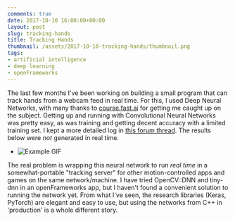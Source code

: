```yaml
---
comments: true
date: 2017-10-10 16:00:00+00:00
layout: post
slug: tracking-hands
title: Tracking Hands
thumbnail: /assets/2017-10-10-tracking-hands/thumbnail.png
tags:
- artificial intelligence
- deep learning
- openFrameworks
---
```


The last few months I've been working on building a small program that can track hands from a webcam feed in real time. For this, I used Deep Neural Networks, with many thanks to [course.fast.ai](http://course.fast.ai) for getting me caught up on the subject. Getting up and running with Convolutional Neural Networks was pretty easy, as was training and getting decent accuracy with a limited training set. I kept a more detailed log in [this forum thread](http://forums.fast.ai/t/training-a-network-to-detect-hands/4917/7). The results below were _not_ generated in real time.

* ![Example GIF](/assets/2017-10-10-tracking-hands/example.gif)

The real problem is wrapping this neural network to run _real time_ in a somewhat-portable "tracking server" for other motion-controlled apps and games on the same network/machine. I have tried OpenCV::DNN and tiny-dnn in an openFrameworks app, but I haven't found a convenient solution to running the network yet. From what I've seen, the research libraries (Keras, PyTorch) are elegant and easy to use, but using the networks from C++ in 'production' is a whole different story. 

